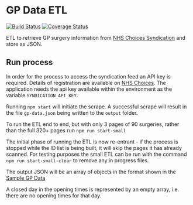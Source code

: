 # GP Data ETL

[![Build Status](https://travis-ci.org/nhsuk/gp-data-etl.svg?branch=master)](https://travis-ci.org/nhsuk/gp-data-etl)
[![Coverage Status](https://coveralls.io/repos/github/nhsuk/gp-data-etl/badge.svg)](https://coveralls.io/github/nhsuk/gp-data-etl)

ETL to retrieve GP surgery information from [NHS Choices Syndication](http://www.nhs.uk/aboutNHSChoices/professionals/syndication/Pages/Webservices.aspx)
and store as JSON.

## Run process

In order for the process to access the syndication feed an API key is required.
Details of registration are available on [NHS Choices](http://www.nhs.uk/aboutNHSChoices/professionals/syndication/Pages/Webservices.aspx).
The application needs the api key available within the environment as the
variable `SYNDICATION_API_KEY`.

Running `npm start` will initiate the scrape. A successful scrape will result
in the file `gp-data.json` being written to the `output` folder.

To run the ETL end to end, but with only 3 pages of 90 surgeries, rather than the full 320+ pages run `npm run start-small`

The initial phase of running the ETL is now re-entrant - if the process is stopped while the ID list is being built, it will skip the pages it has already scanned.
For testing purposes the small ETL can be run with the command `npm run start-small-clear` to remove any in progress files.

The output JSON will be an array of objects in the format shown in the [Sample GP Data](sample-gp-data.json)

A closed day in the opening times is represented by an empty array, i.e. there are no opening times for that day.
